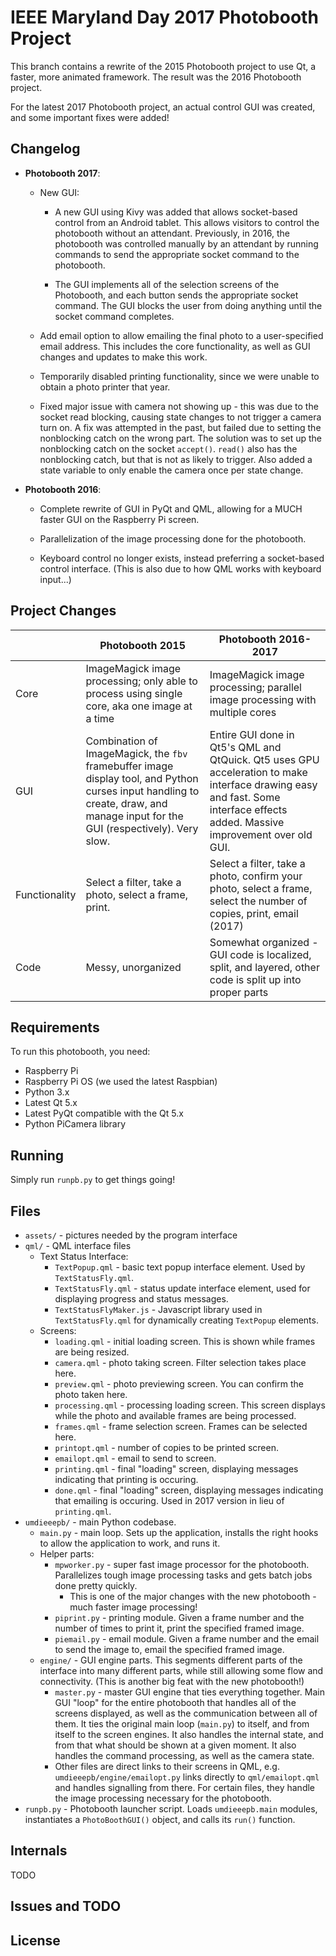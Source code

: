 # IEEE Maryland Day 2017 Photobooth Project

This branch contains a rewrite of the 2015 Photobooth project to
use Qt, a faster, more animated framework. The result was the 2016
Photobooth project.

For the latest 2017 Photobooth project, an actual control GUI was
created, and some important fixes were added!

## Changelog

 * **Photobooth 2017**:
 
   * New GUI:
     
     * A new GUI using Kivy was added that allows socket-based control
       from an Android tablet. This allows visitors to control the
       photobooth without an attendant. Previously, in 2016, the
       photobooth was controlled manually by an attendant by running
       commands to send the appropriate socket command to the
       photobooth.
     
     * The GUI implements all of the selection screens of the
       Photobooth, and each button sends the appropriate socket command.
       The GUI blocks the user from doing anything until the socket
       command completes.
   
   * Add email option to allow emailing the final photo to a
     user-specified email address. This includes the core functionality,
     as well as GUI changes and updates to make this work.
   
   * Temporarily disabled printing functionality, since we were unable
     to obtain a photo printer that year.
   
   * Fixed major issue with camera not showing up - this was due to the
     socket read blocking, causing state changes to not trigger a
     camera turn on. A fix was attempted in the past, but failed due to
     setting the nonblocking catch on the wrong part. The solution was
     to set up the nonblocking catch on the socket `accept()`. `read()`
     also has the nonblocking catch, but that is not as likely to
     trigger. Also added a state variable to only enable the camera once
     per state change.

 * **Photobooth 2016**:
 
   * Complete rewrite of GUI in PyQt and QML, allowing for a MUCH faster
     GUI on the Raspberry Pi screen.
   
   * Parallelization of the image processing done for the photobooth.
   
   * Keyboard control no longer exists, instead preferring a
     socket-based control interface. (This is also due to how QML works
     with keyboard input...)

## Project Changes
|               | Photobooth 2015                                                                                                                                                                 | Photobooth 2016-2017                                                                                                                                                         |
|---------------|---------------------------------------------------------------------------------------------------------------------------------------------------------------------------------|------------------------------------------------------------------------------------------------------------------------------------------------------------------------------|
| Core          | ImageMagick image processing; only able to process using single core, aka one image at a time                                                                                   | ImageMagick image processing; parallel image processing with multiple cores                                                                                                  |
| GUI           | Combination of ImageMagick, the `fbv` framebuffer image display tool, and Python curses input handling to create, draw, and manage input for the GUI (respectively). Very slow. | Entire GUI done in Qt5's QML and QtQuick. Qt5 uses GPU acceleration to make interface drawing easy and fast. Some interface effects added. Massive improvement over old GUI. |
| Functionality | Select a filter, take a photo, select a frame, print.                                                                                                                           | Select a filter, take a photo, confirm your photo, select a frame, select the number of copies, print, email (2017)                                                          |
| Code          | Messy, unorganized                                                                                                                                                              | Somewhat organized - GUI code is localized, split, and layered, other code is split up into proper parts                                                                     |

## Requirements
To run this photobooth, you need:

 * Raspberry Pi
 * Raspberry Pi OS (we used the latest Raspbian)
 * Python 3.x
 * Latest Qt 5.x
 * Latest PyQt compatible with the Qt 5.x
 * Python PiCamera library

## Running
Simply run `runpb.py` to get things going!

## Files

 * `assets/` - pictures needed by the program interface
 * `qml/` - QML interface files
   * Text Status Interface:
     * `TextPopup.qml` - basic text popup interface element. Used by
      `TextStatusFly.qml`.
     * `TextStatusFly.qml` - status update interface element, used for
      displaying progress and status messages.
     * `TextStatusFlyMaker.js` - Javascript library used in
       `TextStatusFly.qml` for dynamically creating `TextPopup`
       elements.
   * Screens:
     * `loading.qml` - initial loading screen. This is shown while
       frames are being resized.
     * `camera.qml` - photo taking screen. Filter selection takes place
       here.
     * `preview.qml` - photo previewing screen. You can confirm the
       photo taken here.
     * `processing.qml` - processing loading screen. This screen
       displays while the photo and available frames are being
       processed.
     * `frames.qml` - frame selection screen. Frames can be selected
       here.
     * `printopt.qml` - number of copies to be printed screen.
     * `emailopt.qml` - email to send to screen.
     * `printing.qml` - final "loading" screen, displaying messages
       indicating that printing is occuring.
     * `done.qml` - final "loading" screen, displaying messages
       indicating that emailing is occuring. Used in 2017 version in
       lieu of `printing.qml`.
 * `umdieeepb/` - main Python codebase.
   * `main.py` - main loop. Sets up the application, installs the
     right hooks to allow the application to work, and runs it.
   * Helper parts:
     * `mpworker.py` - super fast image processor for the photobooth.
       Parallelizes tough image processing tasks and gets batch jobs
       done pretty quickly.
       * This is one of the major changes with the new photobooth -
         much faster image processing!
     * `piprint.py` - printing module. Given a frame number and the
       number of times to print it, print the specified framed image.
     * `piemail.py` - email module. Given a frame number and the
       email to send the image to, email the specified framed image.
   * `engine/` - GUI engine parts. This segments different parts of
     the interface into many different parts, while still allowing
     some flow and connectivity. (This is another big feat with the
     new photobooth!)
     * `master.py` - master GUI engine that ties everything together.
       Main GUI "loop" for the entire photobooth that handles all of
       the screens displayed, as well as the communication between
       all of them. It ties the original main loop (`main.py`) to
       itself, and from itself to the screen engines. It also handles
       the internal state, and from that what should be shown at a
       given moment. It also handles the command processing, as well as
       the camera state.
     * Other files are direct links to their screens in QML, e.g.
       `umdieeepb/engine/emailopt.py` links directly to
       `qml/emailopt.qml` and handles signalling from there. For certain
       files, they handle the image processing necessary for the
       photobooth.
 * `runpb.py` - Photobooth launcher script. Loads `umdieeepb.main`
   modules, instantiates a `PhotoBoothGUI()` object, and calls its
   `run()` function.

## Internals

TODO

## Issues and TODO

## License

